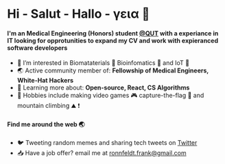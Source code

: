 
<!---
ronnfran/ronnfran is a ✨ special ✨ repository because its `README.md` (this file) appears on your GitHub profile.
You can click the Preview link to take a look at your changes.
--->

# Hi - Salut - Hallo - γεια :wave:


#### I'm an Medical Engineering (Honors) student [@QUT](https://www.qut.edu.au/) with a experiance in IT looking for opprotunities to expand my CV and work with expieranced software developers 

* :telescope: I’m interested in Biomataterials :bone: Bioinfomatics :dna: and IoT :satellite:
* :earth_asia: Active community member of: **Fellowship of Medical Engineers, White-Hat Hackers**
* :seedling: Learning more about: **Open-source, React, CS Algorithms**
* :game_die: Hobbies include making video games :video_game: capture-the-flag :triangular_flag_on_post: and mountain climbing :mountain: :exclamation:  

#### Find me around the web :earth_asia:
* :bird: Tweeting random memes and sharing tech tweets on [Twitter]()
* :inbox_tray: Have a job offer? email me at ronnfeldt.frank@gmail.com

<!---
- 👋 Hi, I’m @ronnfran
- 👀 I’m interested in Biomataterials, Bioinfomatics and IoT
- 🌱 I’m currently learning Stress Analysis, Materials Science and Algorithm Analysis at Queensland Universiy of Technology
- 💞️ I’m looking to collaborate on projects on IoT and FEA on biomechanical systems
- 📫 How to reach me email > ronnfeldt.frank@gmail.com
--->
